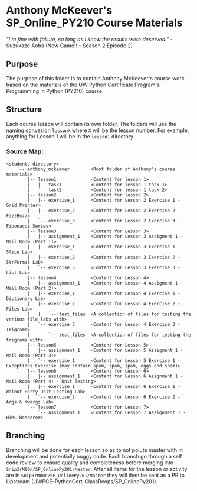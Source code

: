 # Anthony McKeever's SP_Online_PY210 Course Materials

*"I'm fine with failure, so long as I know the results were deserved."* - Suzukaze Aoba (New Game!! - Season 2 Episode 2)

## Purpose

The purpose of this folder is to contain Anthony McKeever's course work based on the materials of the UW Python Certificate Program's Programming in Python (PY210) course.

## Structure

Each course lesson will contain its own folder.  The folders will use the naming convesion `lessonX` where `X` will be the lesson number.  For example, anything for Lesson 1 will be in the `lesson1` directory.

### Source Map:
```
<students directory>
    `-- anthony_mckeever        <Root folder of Anthony's course materials>
        |-- lesson1             <Content for lesson 1>
        |   |-- task1           <Content for lesson 1 task 1>
        |   `-- task2           <Content for lesson 1 task 2>
        |-- lesson2             <Content for lesson 2>
        |   |-- exercise_1      <Content for Lesson 2 Exercise 1 - Grid Printer>
        |   |-- exercise_2      <Content for Lesson 2 Exercise 2 - FizzBuzz>
        |   `-- exercise_3      <Content for Lesson 2 Exercise 3 - Fibonacci Series>
        |-- lesson3             <Content for Lesson 3>
        |   |-- assignment_1    <Content for Lesson 3 Assigment 1 - Mail Room (Part 1)>
        |   |-- exercise_1      <Content for Lesson 3 Exercise 1 - Slice Lab>
        |   |-- exercise_2      <Content for Lesson 3 Exercise 2 - StrFormat Lab>
        |   `-- exercise_3      <Content for Lesson 3 Exercise 3 - List Lab>
        |-- lesson4             <Content for Lesson 4>
        |   |-- assignment_1    <Content for Lesson 4 Assigment 1 - Mail Room (Part 2)>
        |   |-- exercise_1      <Content for Lesson 4 Exercise 1 - Dictionary Lab>
        |   |-- exercise_2      <Content for Lesson 4 Exercise 2 - Files Lab>
        |   |   `-- test_files  <A collection of files for testing the various file labs with>
        |   `-- exercise_3      <Content for Lesson 4 Exercise 3 - Trigrams>
        |       `-- test_files  <A collection of files for testing the trigrams with>
        |-- lesson5             <Content for Lesson 5>
        |   |-- assignment_1    <Content for Lesson 5 Assigment 1 - Mail Room (Part 3)>
        |   `-- exercise_1      <Content for Lesson 5 Exercise 1 - Exceptions Exercise (may contain spam, spam, spam, eggs and spam)>
        |-- lesson6             <Content for Lesson 6>
        |   |-- assignment_1    <Content for Lesson 6 Asignment 1 - Mail Room (Part 4) - Unit Testing>
        |   |-- exercise_1      <Content for Lesson 6 Exercise 1 - Walnut Party Unit Testing Lab>
        |   `-- exercise_2      <Content for Lesson 6 Exercise 2 - Args & Kwargs Lab>
        `-- lesson7             <Content for Lesson 7>
            `-- assignment_1    <Content for Lesson 7 Assignment 1 - HTML Renderer>
```

## Branching

Branching will be done for each lesson so as to not polute master with in development and potentially buggy code.  Each branch go through a self code review to ensure quality and completeness before merging into `Snip3rM00n/SP_OnlinePy201/Master`.  After all items for the lesson or activity are in `Snip3rM00n/SP_OnlinePy201/Master` they will then be sent as a PR to Upstream (UWPCE-PythonCert-ClassReops/SP_OnlinePy201).
